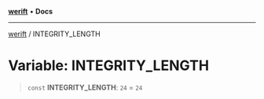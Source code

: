 [**werift**](../README.md) • **Docs**

***

[werift](../globals.md) / INTEGRITY\_LENGTH

# Variable: INTEGRITY\_LENGTH

> `const` **INTEGRITY\_LENGTH**: `24` = `24`
